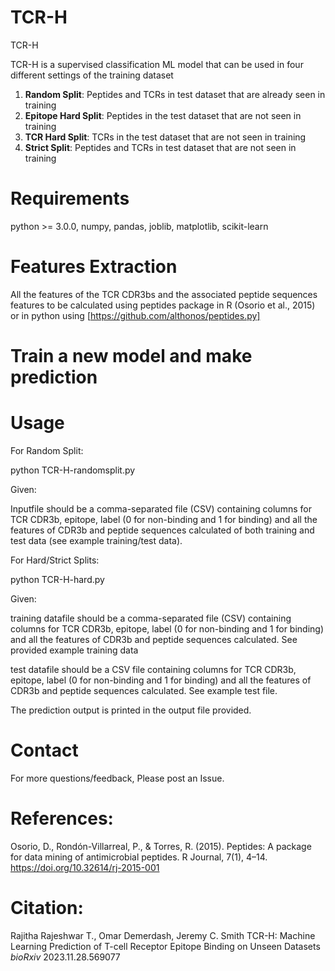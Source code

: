 # TCR-H
 TCR-H

TCR-H is a supervised classification ML model that can be used in four different settings of the training dataset
1) **Random Split**: Peptides and TCRs in test dataset that are already seen in training
2) **Epitope Hard Split**: Peptides in the test dataset that are not seen in training
3) **TCR Hard Split**: TCRs in the test dataset that are not seen in training
4) **Strict Split**: Peptides and TCRs in test dataset that are not seen in training

# Requirements
   python >= 3.0.0, numpy, pandas, joblib, matplotlib, scikit-learn

# Features Extraction
All the features of the TCR CDR3bs and the associated peptide sequences features to be calculated using peptides package in R (Osorio et al., 2015) or in python using [https://github.com/althonos/peptides.py]


# Train a new model and make prediction
   # Usage

For Random Split:

python TCR-H-randomsplit.py 

Given:

Inputfile should be a comma-separated file (CSV) containing columns for TCR CDR3b, epitope, label (0 for non-binding and 1 for binding) and all the features of CDR3b and peptide sequences calculated of both training and test data (see example training/test data).

For Hard/Strict Splits:

python TCR-H-hard.py 

Given:

training datafile should be a comma-separated file (CSV) containing columns for TCR CDR3b, epitope, label (0 for non-binding and 1 for binding) and all the features of CDR3b and peptide sequences calculated. See provided example training data 

test datafile should be a CSV file containing columns for TCR CDR3b, epitope, label (0 for non-binding and 1 for binding) and all the features of CDR3b and peptide sequences calculated. See example test file.

The prediction output is printed in the  output file provided.

  # Contact
  
For more questions/feedback, Please post an Issue.

# References:
Osorio, D., Rondón-Villarreal, P., & Torres, R. (2015). Peptides: A package for data mining of antimicrobial peptides. R Journal, 7(1), 4–14. https://doi.org/10.32614/rj-2015-001

# Citation:
 Rajitha Rajeshwar T., Omar Demerdash, Jeremy C. Smith TCR-H: Machine Learning Prediction of T-cell Receptor Epitope Binding on Unseen Datasets _bioRxiv_ 2023.11.28.569077
   

